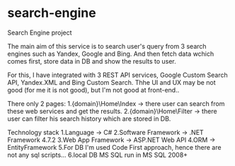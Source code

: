 # search-engine
Search Engine project

The main aim of this service is to search user's query from 3 search engines such as Yandex, Google and Bing.
And then fetch data wchich comes first, store data in DB and show the results to user.

For this, I have integrated with 3 REST API services, Google Custom Search API, Yandex.XML and Bing Custom Search.
Thhe UI and UX may be not good (for me it is not good), but I'm not good at front-end..

There only 2 pages:
1.{domain}\Home\Index -> there user can search from these web services and get the results.
2.{domain}\Home\Filter -> there user can filter his search history which are stored in DB.

Technology stack
1.Language -> C#
2.Software Framework -> .NET Framework 4.7.2
3.Web App Framework -> ASP.NET Web API
4.ORM -> EntityFramework
5.For DB I'm used Code First approach, hence there are not any sql scripts...
6.local DB MS SQL run in MS SQL 2008+

